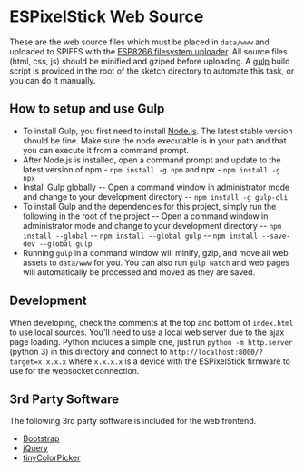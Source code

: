 # ESPixelStick Web Source

These are the web source files which must be placed in ```data/www``` and uploaded to SPIFFS with the [ESP8266 filesystem uploader](https://github.com/esp8266/arduino-esp8266fs-plugin).  All source files (html, css, js) should be minified and gziped before uploading.  A [gulp](http://gulpjs.com) build script is provided in the root of the sketch directory to automate this task, or you can do it manually.

## How to setup and use Gulp

- To install Gulp, you first need to install [Node.js](https://nodejs.org). The latest stable version should be fine.  Make sure the node executable is in your path and that you can execute it from a command prompt.
- After Node.js is installed, open a command prompt and update to the latest version of npm - ```npm install -g npm``` and npx - ```npm install -g npx```
- Install Gulp globally 
-- Open a command window in administrator mode and change to your development directory
-- ```npm install -g gulp-cli```
- To install Gulp and the dependencies for this project, simply run the following in the root of the project 
-- Open a command window in administrator mode and change to your development directory
-- ```npm install --global```
-- ```npm install --global gulp```
-- ```npm install --save-dev --global gulp```
- Running ```gulp``` in a command window will minify, gzip, and move all web assets to ```data/www``` for you.  You can also run ```gulp watch``` and web pages will automatically be processed and moved as they are saved.


## Development

When developing, check the comments at the top and bottom of ```index.html``` to use local sources. You'll need to use a local web server due to the ajax page loading. Python includes a simple one, just run ```python -m http.server``` (python 3) in this directory and connect to ```http://localhost:8000/?target=x.x.x.x```  where ```x.x.x.x``` is a device with the ESPixelStick firmware to use for the websocket connection.

## 3rd Party Software

The following 3rd party software is included for the web frontend.

- [Bootstrap](http://getbootstrap.com/)
- [jQuery](https://jquery.com/)
- [tinyColorPicker](https://github.com/PitPik/tinyColorPicker)
